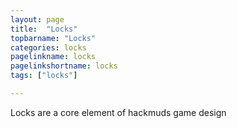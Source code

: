 ```yaml
---
layout: page
title:  "Locks"
topbarname: "Locks"
categories: locks
pagelinkname: locks
pagelinkshortname: locks
tags: ["locks"]

---
```


Locks are a core element of hackmuds game design